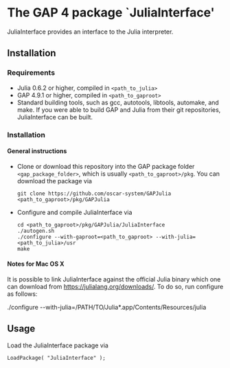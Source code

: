 # The GAP 4 package `JuliaInterface'

JuliaInterface provides an interface to the Julia interpreter.

## Installation

### Requirements

- Julia 0.6.2 or higher, compiled in `<path_to_julia>`
- GAP 4.9.1 or higher, compiled in `<path_to_gaproot>`
- Standard building tools, such as gcc, autotools, libtools, automake, and make.
  If you were able to build GAP and Julia from their git repositories, JuliaInterface
  can be built.

### Installation

#### General instructions

- Clone or download this repository into the GAP package folder `<gap_package_folder>`, which
  is usually `<path_to_gaproot>/pkg`. You can download the package via
  ```
  git clone https://github.com/oscar-system/GAPJulia <path_to_gaproot>/pkg/GAPJulia
  ```
- Configure and compile JuliaInterface via
  ```
  cd <path_to_gaproot>/pkg/GAPJulia/JuliaInterface
  ./autogen.sh
  ./configure --with-gaproot=<path_to_gaproot> --with-julia=<path_to_julia>/usr
  make
  ```

#### Notes for Mac OS X

It is possible to link JuliaInterface against the official Julia binary
which one can download from <https://julialang.org/downloads/>.
To do so, run configure as follows:

  ./configure --with-julia=/PATH/TO/Julia*.app/Contents/Resources/julia

## Usage

Load the JuliaInterface package via
```
LoadPackage( "JuliaInterface" );
```


